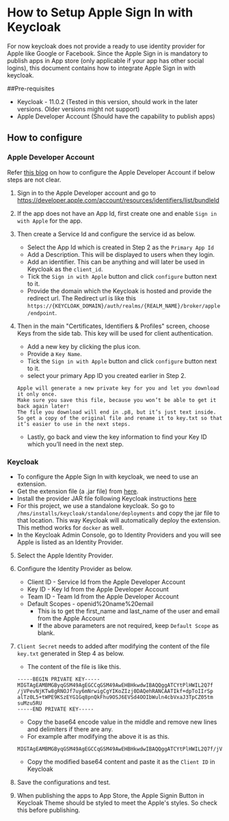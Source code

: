 # How to Setup Apple Sign In with Keycloak
For now keycloak does not provide a ready to use identity provider for Apple like Google or Facebook.
Since the Apple Sign in is mandatory to publish apps in App store (only applicable if your app has other social logins),
this document contains how to integrate Apple Sign in with keycloak.

##Pre-requisites
* Keycloak - 11.0.2 (Tested in this version, should work in the later versions. Older versions might not support)
* Apple Developer Account (Should have the capability to publish apps)

## How to configure
### Apple Developer Account
Refer [this blog](https://developer.okta.com/blog/2019/06/04/what-the-heck-is-sign-in-with-apple) on how to configure the Apple Developer Account if below steps are not clear.

1. Sign in to the Apple Developer account and go to https://developer.apple.com/account/resources/identifiers/list/bundleId
2. If the app does not have an App Id, first create one and enable `Sign in with Apple` for the app.
3. Then create a Service Id and configure the service id as below.
    * Select the App Id which is created in Step 2 as the `Primary App Id`
    * Add a Description. This will be displayed to users when they login.
    * Add an identifier. This can be anything and will later be used in Keycloak as the `client_id`.
    * Tick the `Sign in with Apple` button and click `configure` button next to it.
    * Provide the domain which the Keycloak is hosted and provide the redirect url. The Redirect url is like this `https://{KEYCLOAK_DOMAIN}/auth/realms/{REALM_NAME}/broker/apple/endpoint`.
    
4. Then in the main "Certificates, Identifiers & Profiles" screen, choose Keys from the side tab. This key will be used for client authentication.
    * Add a new key by clicking the plus icon.
    * Provide a `Key Name`.
    * Tick the `Sign in with Apple` button and click `configure` button next to it.
    * select your primary App ID you created earlier in Step 2.
    ```
   Apple will generate a new private key for you and let you download it only once. 
   Make sure you save this file, because you won’t be able to get it back again later! 
   The file you download will end in .p8, but it’s just text inside. 
   So get a copy of the original file and rename it to key.txt so that it’s easier to use in the next steps.
    ```
   * Lastly, go back and view the key information to find your Key ID which you’ll need in the next step.
    
### Keycloak
* To configure the Apple Sign In with keycloak, we need to use an extension.
* Get the extension file (a .jar file) from [here](https://github.com/BenjaminFavre/keycloak-apple-social-identity-provider).
* Install the provider JAR file following Keycloak instructions [here](https://www.keycloak.org/docs/latest/server_development/index.html#using-the-keycloak-deployer)
* For this project, we use a standalone keycloak. So go to `/hms/installs/keycloak/standalone/deployments` and copy the jar file to that location. This way Keycloak will automatically deploy the extension. This method works for `docker` as well.
* In the Keycloak Admin Console, go to Identity Providers and you will see Apple is listed as an Identity Provider.

5. Select the Apple Identity Provider.
6. Configure the Identity Provider as below.
    * Client ID - Service Id from the Apple Developer Account
    * Key ID - Key Id from the Apple Developer Account
    * Team ID - Team Id from the Apple Developer Account
    * Default Scopes - openid%20name%20email
        * This is to get the first_name and last_name of the user and email from the Apple Account
        * If the above parameters are not required, keep `Default Scope` as blank.

7. `Client Secret` needs to added after modifying the content of the file `key.txt` generated in Step 4 as below.
    * The content of the file is like this.
    ```
    -----BEGIN PRIVATE KEY-----
    MIGTAgEAMBMGByqGSM49AgEGCCqGSM49AwEHBHkwdwIBAQQggATCYtPlHWIL2Q7f
    /jVPevNjKTw8gRNOJf7uy6mNrwigCgYIKoZIzj0DAQehRANCAATIkf+dpToIIrSp
    alTz0L5+tWPE9KSzEYG1Gq8pnQkFhu9OSJ6EVSd4OOIbWuln4cbVxaJ3TpCZ05tm
    suMzu5RU
    -----END PRIVATE KEY-----
    ```
   * Copy the base64 encode value in the middle and remove new lines and delimiters if there are any.
   * For example after modifying the above it is as this.
   ```
   MIGTAgEAMBMGByqGSM49AgEGCCqGSM49AwEHBHkwdwIBAQQggATCYtPlHWIL2Q7f/jVPevNjKTw8gRNOJf7uy6mNrwigCgYIKoZIzj0DAQehRANCAATIkf+dpToIIrSpalTz0L5+tWPE9KSzEYG1Gq8pnQkFhu9OSJ6EVSd4OOIbWuln4cbVxaJ3TpCZ05tmsuMzu5RU
   ```
   * Copy the modified base64 content and paste it as the `Client ID` in Keycloak
    
8. Save the configurations and test.
9. When publishing the apps to App Store, the Apple Signin Button in Keycloak Theme should be styled 
   to meet the Apple's styles. So check this before publishing.
